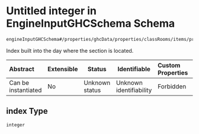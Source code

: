 # Untitled integer in EngineInputGHCSchema Schema

```txt
engineInputGHCSchema#/properties/ghcData/properties/classRooms/items/properties/frameTemplate/items/properties/index
```

Index built into the day where the section is located.


| Abstract            | Extensible | Status         | Identifiable            | Custom Properties | Additional Properties | Access Restrictions | Defined In                                                         |
| :------------------ | ---------- | -------------- | ----------------------- | :---------------- | --------------------- | ------------------- | ------------------------------------------------------------------ |
| Can be instantiated | No         | Unknown status | Unknown identifiability | Forbidden         | Allowed               | none                | [ghc.schema.json\*](../out/ghc.schema.json "open original schema") |

## index Type

`integer`
